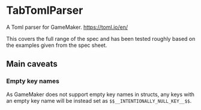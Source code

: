 # TabTomlParser
A Toml parser for GameMaker. https://toml.io/en/

This covers the full range of the spec and has been tested roughly based on the examples given from the spec sheet. 
## Main caveats

### Empty key names
As GameMaker does not support empty key names in structs, any keys with an empty key name will be instead set as `$$__INTENTIONALLY_NULL_KEY__$$`.